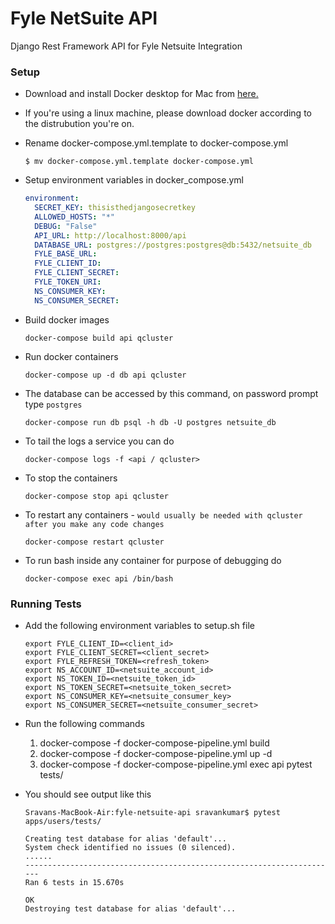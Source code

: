 # Fyle NetSuite API
Django Rest Framework API for Fyle Netsuite Integration


### Setup

* Download and install Docker desktop for Mac from [here.](https://www.docker.com/products/docker-desktop)

* If you're using a linux machine, please download docker according to the distrubution you're on.

* Rename docker-compose.yml.template to docker-compose.yml

    ```
    $ mv docker-compose.yml.template docker-compose.yml
    ```
  
* Setup environment variables in docker_compose.yml

    ```yaml
    environment: 
      SECRET_KEY: thisisthedjangosecretkey
      ALLOWED_HOSTS: "*"
      DEBUG: "False"
      API_URL: http://localhost:8000/api
      DATABASE_URL: postgres://postgres:postgres@db:5432/netsuite_db
      FYLE_BASE_URL: 
      FYLE_CLIENT_ID: 
      FYLE_CLIENT_SECRET: 
      FYLE_TOKEN_URI: 
      NS_CONSUMER_KEY:
      NS_CONSUMER_SECRET:
   ```
  
* Build docker images

    ```
    docker-compose build api qcluster
    ```

* Run docker containers

    ```
    docker-compose up -d db api qcluster
    ```

* The database can be accessed by this command, on password prompt type `postgres`

    ```
    docker-compose run db psql -h db -U postgres netsuite_db
    ```

* To tail the logs a service you can do
    
    ```
    docker-compose logs -f <api / qcluster>
    ```

* To stop the containers

    ```
    docker-compose stop api qcluster
    ```

* To restart any containers - `would usually be needed with qcluster after you make any code changes`

    ```
    docker-compose restart qcluster
    ```

* To run bash inside any container for purpose of debugging do

    ```
    docker-compose exec api /bin/bash
    ```
 
### Running Tests

* Add the following environment variables to setup.sh file

    ```
    export FYLE_CLIENT_ID=<client_id>
    export FYLE_CLIENT_SECRET=<client_secret>
    export FYLE_REFRESH_TOKEN=<refresh_token>
    export NS_ACCOUNT_ID=<netsuite_account_id>
    export NS_TOKEN_ID=<netsuite_token_id>
    export NS_TOKEN_SECRET=<netsuite_token_secret>
    export NS_CONSUMER_KEY=<netsuite_consumer_key>
    export NS_CONSUMER_SECRET=<netsuite_consumer_secret>
    ```
* Run the following commands

    1. docker-compose -f docker-compose-pipeline.yml build
    2. docker-compose -f docker-compose-pipeline.yml up -d
    3. docker-compose -f docker-compose-pipeline.yml exec api pytest tests/


* You should see output like this

    ```
    Sravans-MacBook-Air:fyle-netsuite-api sravankumar$ pytest apps/users/tests/

    Creating test database for alias 'default'...
    System check identified no issues (0 silenced).
    ......
    ----------------------------------------------------------------------
    Ran 6 tests in 15.670s

    OK
    Destroying test database for alias 'default'...
    ```